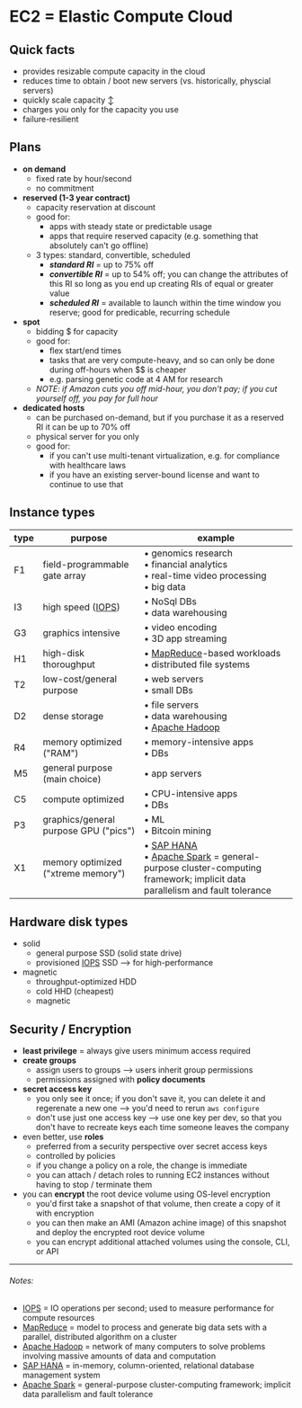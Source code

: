 # EC2 = Elastic Compute Cloud

## Quick facts
- provides resizable compute capacity in the cloud
- reduces time to obtain / boot new servers (vs. historically, physcial servers)
- quickly scale capacity ↕
- charges you only for the capacity you use
- failure-resilient

## Plans
- __on demand__
  * fixed rate by hour/second
  * no commitment
- __reserved (1-3 year contract)__
  * capacity reservation at discount
  * good for:
    - apps with steady state or predictable usage
    - apps that require reserved capacity (e.g. something that absolutely can't go offline)
  * 3 types: standard, convertible, scheduled
    - __*standard RI*__ = up to 75% off
    - __*convertible RI*__ = up to 54% off; you can change the attributes of this RI so long as you end up creating RIs of equal or greater value
    - __*scheduled RI*__ = available to launch within the time window you reserve; good for predicable, recurring schedule
- __spot__
  * bidding $ for capacity
  * good for:
    - flex start/end times
    - tasks that are very compute-heavy, and so can only be done during off-hours when $$ is cheaper
    - e.g. parsing genetic code at 4 AM for research
  * _NOTE: if Amazon cuts you off mid-hour, you don't pay; if you cut yourself off, you pay for full hour_
- __dedicated hosts__
  * can be purchased on-demand, but if you purchase it as a reserved RI it can be up to 70% off
  * physical server for you only
  * good for:
    - if you can't use multi-tenant virtualization, e.g. for compliance with healthcare laws
    - if you have an existing server-bound license and want to continue to use that

## Instance types
| type | purpose                               | example |
|------|---------------------------------------|---------|
| F1   | field-programmable gate array         | • genomics research<br>• financial analytics<br>• real-time video processing<br>• big data |
| I3   | high speed ([IOPS][IOPS])             | • NoSql DBs<br>• data warehousing |
| G3   | graphics intensive                    | • video encoding<br>• 3D app streaming |
| H1   | high-disk thoroughput                 | • [MapReduce](https://en.wikipedia.org/wiki/MapReduce)-based workloads<br>• distributed file systems |
| T2   | low-cost/general purpose              | • web servers<br>• small DBs |
| D2   | dense storage                         | • file servers<br>• data warehousing<br>• [Apache Hadoop](https://en.wikipedia.org/wiki/Apache_Hadoop) |
| R4   | memory optimized ("RAM")              | • memory-intensive apps<br>• DBs |
| M5   | general purpose (main choice)         | • app servers |
| C5   | compute optimized                     | • CPU-intensive apps<br>• DBs |
| P3   | graphics/general purpose GPU ("pics") | • ML<br>• Bitcoin mining |
| X1   | memory optimized ("xtreme memory")    | • [SAP HANA](https://en.wikipedia.org/wiki/SAP_HANA)<br>• [Apache Spark](https://en.wikipedia.org/wiki/Apache_Spark) = general-purpose cluster-computing framework; implicit data parallelism and fault tolerance |

## Hardware disk types
- solid
  - general purpose SSD (solid state drive)
  - provisioned [IOPS][IOPS] SSD --> for high-performance
- magnetic
  - throughput-optimized HDD
  - cold HHD (cheapest)
  - magnetic

## Security / Encryption
- __least privilege__ = always give users minimum access required
- __create groups__
  - assign users to groups --> users inherit group permissions
  - permissions assigned with __policy documents__
- __secret access key__
  - you only see it once; if you don't save it, you can delete it and regerenate a new one --> you'd need to rerun `aws configure`
  - don't use just one access key --> use one key per dev, so that you don't have to recreate keys each time someone leaves the company
- even better, use __roles__
  - preferred from a security perspective over secret access keys
  - controlled by policies
  - if you change a policy on a role, the change is immediate
  - you can attach / detach roles to running EC2 instances without having to stop / terminate them
- you can __encrypt__ the root device volume using OS-level encryption
  - you'd first take a snapshot of that volume, then create a copy of it with encryption
  - you can then make an AMI (Amazon achine image) of this snapshot and deploy the encrypted root device volume
  - you can encrypt additional attached volumes using the console, CLI, or API

-----

###### Notes:
[IOPS]: https://en.wikipedia.org/wiki/IOPS
- [IOPS](https://en.wikipedia.org/wiki/IOPS) = IO operations per second; used to measure performance for compute resources
- [MapReduce](https://en.wikipedia.org/wiki/MapReduce) = model to process and generate big data sets with a parallel, distributed algorithm on a cluster
- [Apache Hadoop](https://en.wikipedia.org/wiki/Apache_Hadoop) = network of many computers to solve problems involving massive amounts of data and computation
- [SAP HANA](https://en.wikipedia.org/wiki/SAP_HANA) = in-memory, column-oriented, relational database management system
- [Apache Spark](https://en.wikipedia.org/wiki/Apache_Spark) = general-purpose cluster-computing framework; implicit data parallelism and fault tolerance

